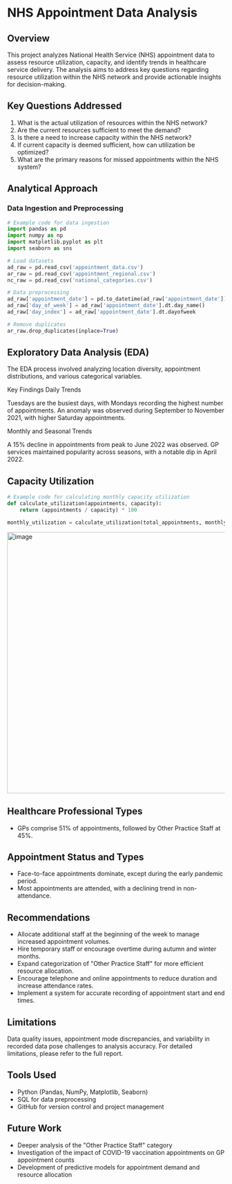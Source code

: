 # NHS Appointment Data Analysis

## Overview

This project analyzes National Health Service (NHS) appointment data to assess resource utilization, capacity, and identify trends in healthcare service delivery. The analysis aims to address key questions regarding resource utilization within the NHS network and provide actionable insights for decision-making.

## Key Questions Addressed

1. What is the actual utilization of resources within the NHS network?
2. Are the current resources sufficient to meet the demand?
3. Is there a need to increase capacity within the NHS network?
4. If current capacity is deemed sufficient, how can utilization be optimized?
5. What are the primary reasons for missed appointments within the NHS system?

## Analytical Approach

### Data Ingestion and Preprocessing

```python
# Example code for data ingestion
import pandas as pd
import numpy as np
import matplotlib.pyplot as plt
import seaborn as sns

# Load datasets
ad_raw = pd.read_csv('appointment_data.csv')
ar_raw = pd.read_csv('appointment_regional.csv')
nc_raw = pd.read_csv('national_categories.csv')

# Data preprocessing
ad_raw['appointment_date'] = pd.to_datetime(ad_raw['appointment_date'])
ad_raw['day_of_week'] = ad_raw['appointment_date'].dt.day_name()
ad_raw['day_index'] = ad_raw['appointment_date'].dt.dayofweek

# Remove duplicates
ar_raw.drop_duplicates(inplace=True)

```

## Exploratory Data Analysis (EDA)

The EDA process involved analyzing location diversity, appointment distributions, and various categorical variables.

Key Findings
Daily Trends

Tuesdays are the busiest days, with Mondays recording the highest number of appointments.
An anomaly was observed during September to November 2021, with higher Saturday appointments.

Monthly and Seasonal Trends

A 15% decline in appointments from peak to June 2022 was observed.
GP services maintained popularity across seasons, with a notable dip in April 2022.

## Capacity Utilization
```python
# Example code for calculating monthly capacity utilization
def calculate_utilization(appointments, capacity):
    return (appointments / capacity) * 100

monthly_utilization = calculate_utilization(total_appointments, monthly_capacity)
```
<img width="604" alt="image" src="https://github.com/user-attachments/assets/9509339b-9cc9-451d-9b65-b2d3abf8408d">





## Healthcare Professional Types

- GPs comprise 51% of appointments, followed by Other Practice Staff at 45%.

## Appointment Status and Types

- Face-to-face appointments dominate, except during the early pandemic period.
- Most appointments are attended, with a declining trend in non-attendance.

## Recommendations

- Allocate additional staff at the beginning of the week to manage increased appointment volumes.
- Hire temporary staff or encourage overtime during autumn and winter months.
- Expand categorization of "Other Practice Staff" for more efficient resource allocation.
- Encourage telephone and online appointments to reduce duration and increase attendance rates.
- Implement a system for accurate recording of appointment start and end times.

## Limitations
Data quality issues, appointment mode discrepancies, and variability in recorded data pose challenges to analysis accuracy. For detailed limitations, please refer to the full report.

## Tools Used

- Python (Pandas, NumPy, Matplotlib, Seaborn)
- SQL for data preprocessing
- GitHub for version control and project management

## Future Work

- Deeper analysis of the "Other Practice Staff" category
- Investigation of the impact of COVID-19 vaccination appointments on GP appointment counts
- Development of predictive models for appointment demand and resource allocation
